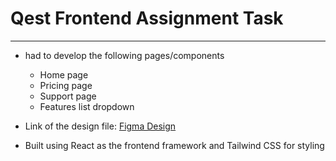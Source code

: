 # Qest Frontend Assignment Task

---

- had to develop the following pages/components
	- Home page
	- Pricing page
	- Support page
	- Features list dropdown

- Link of the design file: [Figma Design](https://www.figma.com/design/G4Sqsqvgq3eKiXop2A93UT/Qest-Assignment?node-id=0-1&node-type=canvas&t=ImeuI9N1E1uGH3N1-0)

- Built using React as the frontend framework and Tailwind CSS for styling
